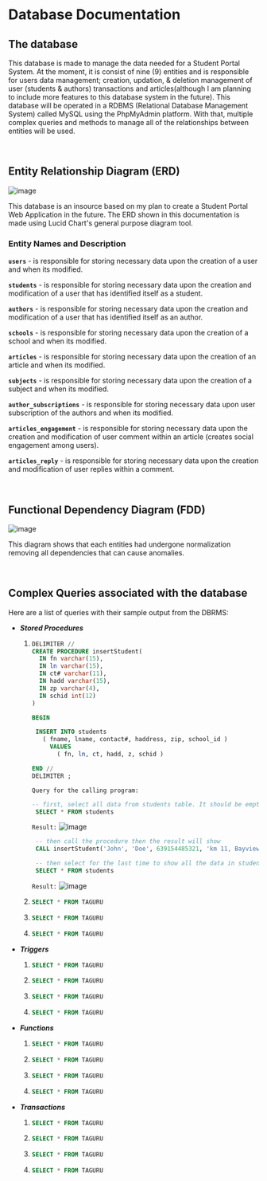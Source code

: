 # Database Documentation

## The database

This database is made to manage the data needed for a Student Portal System. At the moment, it is consist of nine (9) entities and is responsible for users data management; creation, updation, & deletion management of user (students & authors) transactions and articles(although I am planning to include more features to this database system in the future). This database will be operated in a RDBMS (Relational Database Management System) called MySQL using the PhpMyAdmin platform. With that, multiple complex queries and methods to manage all of the relationships between entities will be used.

<br />

## Entity Relationship Diagram (ERD)

![image](https://github.com/centino90/Advance-Database-Documentation/blob/main/img/ERD.svg)

This database is an insource based on my plan to create a Student Portal Web Application in the future. The ERD shown in this documentation is made using Lucid Chart's general purpose diagram tool.

### Entity Names and Description

**`users`** - is responsible for storing necessary data upon the creation of a user and when its modified.

**`students`** - is responsible for storing necessary data upon the creation and modification of a user that has identified itself as a student.

**`authors`** - is responsible for storing necessary data upon the creation and modification of a user that has identified itself as an author.

**`schools`** - is responsible for storing necessary data upon the creation of a school and when its modified.

**`articles`** - is responsible for storing necessary data upon the creation of an article and when its modified.

**`subjects`** - is responsible for storing necessary data upon the creation of a subject and when its modified.

**`author_subscriptions`** - is responsible for storing necessary data upon user subscription of the authors and when its modified.

**`articles_engagement`** - is responsible for storing necessary data upon the creation and modification of user comment within an article (creates social engagement among users).

**`articles_reply`** - is responsible for storing necessary data upon the creation and modification of user replies within a comment.

<br />

## Functional Dependency Diagram (FDD)

![image](https://github.com/centino90/Advance-Database-Documentation/blob/main/img/FDD.svg)

This diagram shows that each entities had undergone normalization removing all dependencies that can cause anomalies.

<br />

## Complex Queries associated with the database

Here are a list of queries with their sample output from the DBRMS:

* ***Stored Procedures***
    1. ```SQL
       DELIMITER //
       CREATE PROCEDURE insertStudent(
         IN fn varchar(15),
         IN ln varchar(15),
         IN ct# varchar(11),
         IN hadd varchar(15),
         IN zp varchar(4),
         IN schid int(12)
       )

       BEGIN

        INSERT INTO students 
          ( fname, lname, contact#, haddress, zip, school_id ) 
            VALUES
              ( fn, ln, ct, hadd, z, schid )

       END //
       DELIMITER ;
       ```
       `Query for the calling program:`
       ```SQL
       -- first, select all data from students table. It should be empty.
        SELECT * FROM students
       ```
       `Result:`
       ![image](https://github.com/centino90/Advance-Database-Documentation/blob/main/img/stored_procedures/sp1-2)

       ```SQL
        -- then call the procedure then the result will show
        CALL insertStudent('John', 'Doe', 639154485321, 'km 11, Bayview, Sasa, Davao City', 8000, 1011);

        -- then select for the last time to show all the data in students table after the procedure was called
        SELECT * FROM students
       ```
       `Result:`
       ![image](https://github.com/centino90/Advance-Database-Documentation/blob/main/img/stored_procedures/sp1-2)

    2. ```SQL
       SELECT * FROM TAGURU
       ```
    3. ```SQL
       SELECT * FROM TAGURU
       ```
    4. ```SQL
       SELECT * FROM TAGURU
       ```

* ***Triggers*** 
    1. ```SQL
       SELECT * FROM TAGURU
       ```
    2. ```SQL
       SELECT * FROM TAGURU
       ```
    3. ```SQL
       SELECT * FROM TAGURU
       ```
    4. ```SQL
       SELECT * FROM TAGURU
       ```

* ***Functions*** 
    1. ```SQL
       SELECT * FROM TAGURU
       ```
    2. ```SQL
       SELECT * FROM TAGURU
       ```
    3. ```SQL
       SELECT * FROM TAGURU
       ```
    4. ```SQL
       SELECT * FROM TAGURU
       ```
       
* ***Transactions*** 
    1. ```SQL
       SELECT * FROM TAGURU
       ```
    2. ```SQL
       SELECT * FROM TAGURU
       ```
    3. ```SQL
       SELECT * FROM TAGURU
       ```
    4. ```SQL
       SELECT * FROM TAGURU
       ```